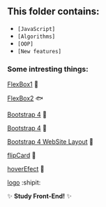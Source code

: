 ## This folder contains:

  - `[JavaScript]`
  - `[Algorithms]`
  - `[OOP]`
  - `[New features]`

### Some intresting things:

  [FlexBox1](https://serhiitkachenko.github.io/learning-features-of-front-end/src/AcademyStudy/Flexbox/index.html)  :milky_way:
  
  [FlexBox2](https://serhiitkachenko.github.io/learning-features-of-front-end/src/AcademyStudy/Flexbox/index2.html)   :fish:
  
  [Bootstrap 4](https://serhiitkachenko.github.io/learning-features-of-front-end/src/AcademyStudy/Bootstrap4/index1.html)  :dragon:
  
  [Bootstrap 4](https://serhiitkachenko.github.io/learning-features-of-front-end/src/AcademyStudy/Bootstrap4/index.html) :wind_chime:
  
  [Bootstrap 4 WebSite Layout](<https://serhiitkachenko.github.io/learning-features-of-front-end/src/AcademyStudy/Bootstrap 4 Site Starter Files/index.html>)  :nut_and_bolt:

  [flipCard](https://serhiitkachenko.github.io/learning-features-of-front-end/src/AcademyStudy/HTML%2CCSS/index5(flip3Dcard).html) :dash:

  [hoverEfect](https://serhiitkachenko.github.io/learning-features-of-front-end/src/AcademyStudy/HTML%2CCSS/index7(hoverEfect).html) :pencil:
  
  [logo](https://serhiitkachenko.github.io/learning-features-of-front-endsrc/AcademyStudy/HTML%2CCSS/main-page.html) :shipit:
  

:sparkles: **Study Front-End!** :sparkles:
